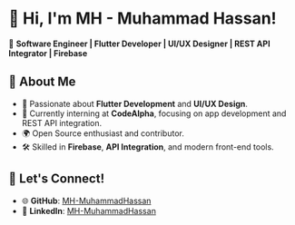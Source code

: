 # 👋 Hi, I'm MH - Muhammad Hassan!

🎯 **Software Engineer | Flutter Developer | UI/UX Designer | REST API Integrator | Firebase**

## 🚀 About Me
- 🌟 Passionate about **Flutter Development** and **UI/UX Design**.
- 🌱 Currently interning at **CodeAlpha**, focusing on app development and REST API integration.
- 🌍 Open Source enthusiast and contributor.
- 🛠 Skilled in **Firebase**, **API Integration**, and modern front-end tools.

## 📌 Let's Connect!
- 🌐 **GitHub**: [MH-MuhammadHassan](https://github.com/MH-MuhammadHassan)  
- 💼 **LinkedIn**: [MH-MuhammadHassan](https://www.linkedin.com/in/mh-muhammadhassan/)
